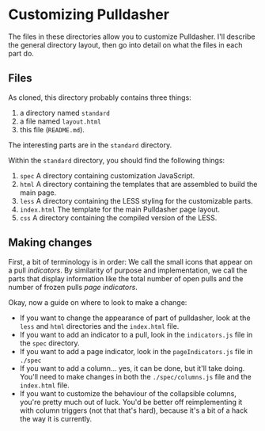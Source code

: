 # Customizing Pulldasher
The files in these directories allow you to customize Pulldasher. I'll describe
the general directory layout, then go into detail on what the files in each part
do.

## Files
As cloned, this directory probably contains three things:

1. a directory named `standard`
2. a file named `layout.html`
3. this file (`README.md`).

The interesting parts are in the `standard` directory.

Within the `standard` directory, you should find the following things:

1. `spec` A directory containing customization JavaScript.
2. `html` A directory containing the templates that are assembled to build the
   main page.
3. `less` A directory containing the LESS styling for the customizable parts.
4. `index.html` The template for the main Pulldasher page layout.
5. `css` A directory containing the compiled version of the LESS.

## Making changes
First, a bit of terminology is in order: We call the small icons that appear on
a pull _indicators_. By similarity of purpose and implementation, we call the
parts that display information like the total number of open pulls and the
number of frozen pulls _page indicators_.

Okay, now a guide on where to look to make a change:
* If you want to change the appearance of part of pulldasher, look at the `less`
  and `html` directories and the `index.html` file.
* If you want to add an indicator to a pull, look in the `indicators.js` file in
  the `spec` directory.
* If you want to add a page indicator, look in the `pageIndicators.js` file in
  `./spec`
* If you want to add a column... yes, it can be done, but it'll take doing.
  You'll need to make changes in both the `./spec/columns.js` file and the
  `index.html` file.
* If you want to customize the behaviour of the collapsible columns, you're
  pretty much out of luck. You'd be better off reimplementing it with column
  triggers (not that that's hard), because it's a bit of a hack the way it is
  currently.
